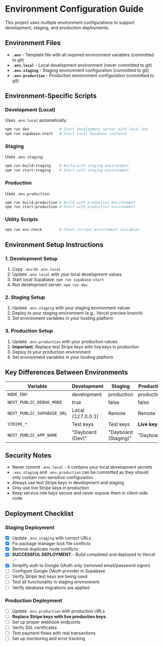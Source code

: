 # Environment Configuration Guide

This project uses multiple environment configurations to support development, staging, and production deployments.

## Environment Files

- **`.env`** - Template file with all required environment variables (committed to git)
- **`.env.local`** - Local development environment (never committed to git)
- **`.env.staging`** - Staging environment configuration (committed to git)
- **`.env.production`** - Production environment configuration (committed to git)

## Environment-Specific Scripts

### Development (Local)
Uses `.env.local` automatically:
```bash
npm run dev              # Start development server with local env
npm run supabase:start   # Start local Supabase instance
```

### Staging
Uses `.env.staging`:
```bash
npm run build:staging    # Build with staging environment
npm run start:staging    # Start with staging environment
```

### Production
Uses `.env.production`:
```bash
npm run build:production # Build with production environment
npm run start:production # Start with production environment
```

### Utility Scripts
```bash
npm run env:check        # Check current environment variables
```

## Environment Setup Instructions

### 1. Development Setup
1. Copy `.env` to `.env.local`
2. Update `.env.local` with your local development values
3. Start local Supabase: `npm run supabase:start`
4. Run development server: `npm run dev`

### 2. Staging Setup
1. Update `.env.staging` with your staging environment values
2. Deploy to your staging environment (e.g., Vercel preview branch)
3. Set environment variables in your hosting platform

### 3. Production Setup
1. Update `.env.production` with your production values
2. **Important**: Replace test Stripe keys with live keys in production
3. Deploy to your production environment
4. Set environment variables in your hosting platform

## Key Differences Between Environments

| Variable | Development | Staging | Production |
|----------|-------------|---------|------------|
| `NODE_ENV` | development | production | production |
| `NEXT_PUBLIC_DEBUG_MODE` | true | false | false |
| `NEXT_PUBLIC_SUPABASE_URL` | Local (127.0.0.1) | Remote | Remote |
| `STRIPE_*` | Test keys | Test keys | **Live keys** |
| `NEXT_PUBLIC_APP_NAME` | "Dayboard (Dev)" | "Dayboard (Staging)" | "Dayboard" |

## Security Notes

- Never commit `.env.local` - it contains your local development secrets
- `.env.staging` and `.env.production` can be committed as they should only contain non-sensitive configuration
- Always use test Stripe keys in development and staging
- Only use live Stripe keys in production
- Keep service role keys secure and never expose them in client-side code

## Deployment Checklist

### Staging Deployment
- [x] Update `.env.staging` with correct URLs
- [x] Fix package manager lock file conflicts
- [x] Remove duplicate route conflicts
- [x] **SUCCESSFUL DEPLOYMENT** - Build completed and deployed to Vercel ✅
- [x] Simplify auth to Google OAuth only (removed email/password signin)
- [ ] Configure Google OAuth provider in Supabase
- [ ] Verify Stripe test keys are being used
- [ ] Test all functionality in staging environment
- [ ] Verify database migrations are applied

### Production Deployment
- [ ] Update `.env.production` with production URLs
- [ ] **Replace Stripe keys with live production keys**
- [ ] Set up proper webhook endpoints
- [ ] Verify SSL certificates
- [ ] Test payment flows with real transactions
- [ ] Set up monitoring and error tracking

